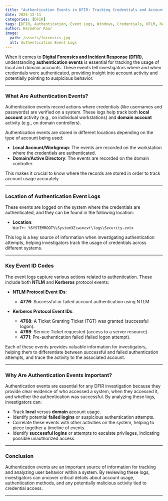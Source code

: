 ```yaml
---
title: "Authentication Events in DFIR: Tracking Credentials and Account Usage"  
date: 2024-12-11  
categories: [DFIR]  
tags: [DFIR, Authentication, Event Logs, Windows, Credentials, NTLM, Kerberos]  
author: Harmehar Kaur  
image:  
  path: /assets/forensics.jpg  
  alt: Authentication Event Logs  
---
```


When it comes to **Digital Forensics and Incident Response (DFIR)**, understanding **authentication events** is essential for tracking the usage of local and domain accounts. These events tell investigators where and when credentials were authenticated, providing insight into account activity and potentially pointing to suspicious behavior.

---

### What Are Authentication Events?

Authentication events record actions where credentials (like usernames and passwords) are verified on a system. These logs help track both **local account** activity (e.g., on individual workstations) and **domain account** activity (e.g., on domain controllers).

Authentication events are stored in different locations depending on the type of account being used:

- **Local Account/Workgroup**: The events are recorded on the workstation where the credentials are authenticated.
- **Domain/Active Directory**: The events are recorded on the domain controller.

This makes it crucial to know where the records are stored in order to track account usage accurately.

---

### Location of Authentication Event Logs

These events are logged on the system where the credentials are authenticated, and they can be found in the following location:

- **Location**:  
  `Win7+: %SYSTEMROOT%\System32\winevt\logs\Security.evtx`

This log is a key source of information when investigating authentication attempts, helping investigators track the usage of credentials across different systems.

---

### Key Event ID Codes

The event logs capture various actions related to authentication. These include both **NTLM** and **Kerberos** protocol events:

- **NTLM Protocol Event IDs**:
  - **4776**: Successful or failed account authentication using NTLM.
  
- **Kerberos Protocol Event IDs**:
  - **4768**: A Ticket Granting Ticket (TGT) was granted (successful logon).
  - **4769**: Service Ticket requested (access to a server resource).
  - **4771**: Pre-authentication failed (failed logon attempt).

Each of these events provides valuable information for investigators, helping them to differentiate between successful and failed authentication attempts, and trace the activity to the associated account.

---

### Why Are Authentication Events Important?

Authentication events are essential for any DFIR investigation because they provide clear evidence of who accessed a system, when they accessed it, and whether the authentication was successful. By analyzing these logs, investigators can:

- Track **local** versus **domain** account usage.
- Identify potential **failed logins** or suspicious authentication attempts.
- Correlate these events with other activities on the system, helping to piece together a timeline of events.
- Identify **successful logins** or attempts to escalate privileges, indicating possible unauthorized access.

---

### Conclusion

Authentication events are an important source of information for tracking and analyzing user behavior within a system. By reviewing these logs, investigators can uncover critical details about account usage, authentication methods, and any potentially malicious activity tied to credential access.

---
